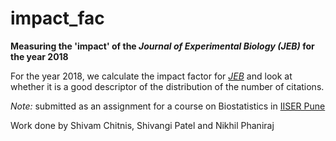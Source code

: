# impact_fac
__Measuring the 'impact' of the _Journal of Experimental Biology (JEB)_ for the year 2018__

For the year 2018, we calculate the impact factor for [_JEB_](https://www.google.com/search?client=safari&rls=en&q=journal+of+experimental+biology&ie=UTF-8&oe=UTF-8) and look at whether it is a good descriptor of the distribution of the number of citations.

_Note:_ submitted as an assignment for a course on Biostatistics in [IISER Pune](http://www.iiserpune.ac.in)

Work done by Shivam Chitnis, Shivangi Patel and Nikhil Phaniraj
